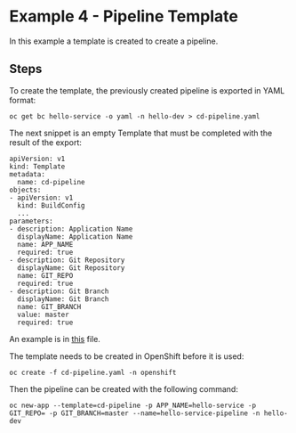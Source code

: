 # Example 4 - Pipeline Template

In this example a template is created to create a pipeline.

## Steps

To create the template, the previously created pipeline is exported in YAML format:

    oc get bc hello-service -o yaml -n hello-dev > cd-pipeline.yaml

The next snippet is an empty Template that must be completed with the result of the export:

    apiVersion: v1
    kind: Template
    metadata:
      name: cd-pipeline
    objects:
    - apiVersion: v1
      kind: BuildConfig
      ...
    parameters:
    - description: Application Name
      displayName: Application Name
      name: APP_NAME
      required: true
    - description: Git Repository
      displayName: Git Repository
      name: GIT_REPO
      required: true
    - description: Git Branch
      displayName: Git Branch
      name: GIT_BRANCH
      value: master
      required: true

An example is in [this](./cd-pipeline.yaml) file.

The template needs to be created in OpenShift before it is used:

    oc create -f cd-pipeline.yaml -n openshift

Then the pipeline can be created with the following command:

    oc new-app --template=cd-pipeline -p APP_NAME=hello-service -p GIT_REPO= -p GIT_BRANCH=master --name=hello-service-pipeline -n hello-dev
